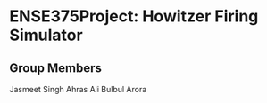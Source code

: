 # ENSE375Project: Howitzer Firing Simulator



## Group Members
Jasmeet Singh
Ahras Ali
Bulbul Arora


